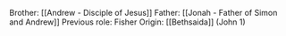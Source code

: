 Brother: [[Andrew - Disciple of Jesus]]
Father: [[Jonah - Father of Simon and Andrew]]
Previous role: Fisher
Origin: [[Bethsaida]] (John 1)